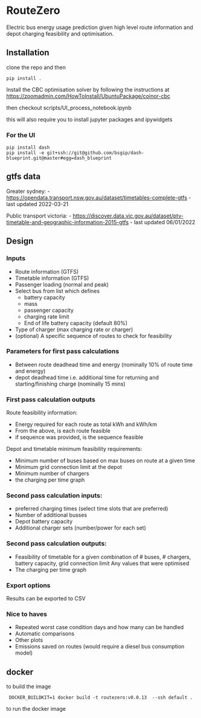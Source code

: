 # RouteZero
Electric bus energy usage prediction given high level route information and depot charging feasibility and optimisation.

## Installation

clone the repo and then
```angular2html
pip install .
```

Install the CBC optimisation solver by following the instructions at https://zoomadmin.com/HowToInstall/UbuntuPackage/coinor-cbc

then checkout scripts/UI_process_notebook.ipynb

this will also require you to install jupyter packages and ipywidgets

### For the UI

```angular2html
pip install dash
pip install -e git+ssh://git@github.com/bsgip/dash-blueprint.git@master#egg=dash_blueprint
```


## gtfs data
Greater sydney:
    - https://opendata.transport.nsw.gov.au/dataset/timetables-complete-gtfs
    - last updated 2022-03-21

Public transport victoria:
    - https://discover.data.vic.gov.au/dataset/ptv-timetable-and-geographic-information-2015-gtfs
    - last updated 06/01/2022 

## Design


### Inputs

*   Route information (GTFS)
*   Timetable information (GTFS)
*   Passenger loading (normal and peak)
*   Select bus from list which defines
    *   battery capacity
    *   mass
    *   passenger capacity
    *   charging rate limit
    *   End of life battery capacity (default 80%)
*   Type of charger (max charging rate or charger)
*   (optional) A specific sequence of routes to check for feasibility

### Parameters for first pass calculations

*   Between route deadhead time and energy (nominally 10% of route time and energy)
*   depot deadhead time i.e. additional time for returning and starting/finishing charge (nominally 15 mins)

### First pass calculation outputs

Route feasibility information:

*   Energy required for each route as total kWh and kWh/km
*   From the above, is each route feasible
*   if sequence was provided, is the sequence feasible

Depot and timetable minimum feasibility requirements:
- Minimum number of buses based on max buses on route at a given time
- Minimum grid connection limit at the depot
- Minimum number of chargers
- the charging per time graph

### Second pass calculation inputs:

- preferred charging times (select time slots that are preferred)
- Number of additional busses
- Depot battery capacity
- Additional charger sets (number/power for each set)

### Second pass calculation outputs:
- Feasibility of timetable for a given combination of # buses, # chargers, battery capacity, grid connection limit
Any values that were optimised
- The charging per time graph

### Export options
Results can be exported to CSV

  

### Nice to haves

* Repeated worst case condition days and how many can be handled
* Automatic comparisons
* Other plots
* Emissions saved on routes (would require a diesel bus consumption model)


## docker
to build the image
```
 DOCKER_BUILDKIT=1 docker build -t routezero:v0.0.13  --ssh default .
```

to run the docker image






